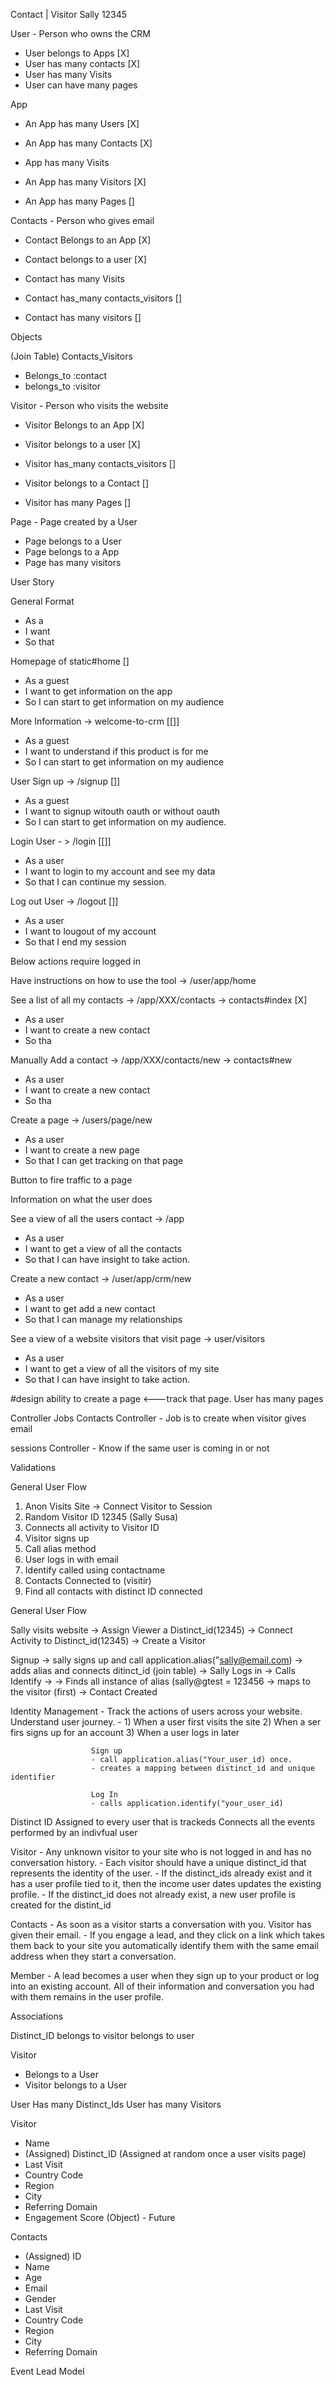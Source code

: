 

Contact  | Visitor 
   Sally        12345


User - Person who owns the CRM
- User belongs to Apps    [X]
- User has many contacts   [X]
- User has many Visits 
- User can have many pages  

App
- An App has many Users [X]
- An App has many Contacts  [X]
- App has many Visits 

- An App has many Visitors [X]
- An App has many Pages  []

Contacts - Person who gives email
- Contact Belongs to an App  [X]
- Contact belongs to a user [X]
- Contact has many Visits 


- Contact has_many contacts_visitors []
- Contact has many visitors []


Objects

(Join Table) Contacts_Visitors
- Belongs_to :contact
- belongs_to :visitor 




Visitor - Person who visits the website
- Visitor Belongs to an App  [X]
- Visitor belongs to a user [X]


- Visitor has_many contacts_visitors  []
- Visitor belongs to a Contact []
- Visitor has many Pages []



Page - Page created by a User
- Page belongs to a User
- Page belongs to a App
- Page has many visitors






User Story

General Format
- As a <type of user>
- I want <some goal>
- So that <some reason>

Homepage of static#home []
- As a guest 
- I want to get information on the app
- So I can start to get information on my audience

More Information -> welcome-to-crm [[]]
- As a guest
- I want to understand if this product is for me
- So I can start to get information on my audience

User Sign up  -> /signup []]
- As a guest 
- I want to signup witouth oauth or without oauth
- So I can start to get information on my audience.


Login User - > /login [[]]
- As a user 
- I want to login to my account and see my data
- So that I can continue my session.


Log out User  -> /logout  []]
- As a user 
- I want to lougout of my account
- So that I end my session 

Below actions require logged in 

Have instructions on how to use the tool   -> /user/app/home

See a list of all my contacts -> /app/XXX/contacts  -> contacts#index [X]
- As a user 
- I want to create a new contact
- So tha

Manually Add a contact -> /app/XXX/contacts/new  -> contacts#new 
- As a user 
- I want to create a new contact
- So tha



Create a page -> /users/page/new  
- As a user 
- I want to create a new page
- So that I can get tracking on that page

Button to fire traffic to a page



Information on what the user does 

See a view of all the users contact    -> /app
- As a user 
- I want to get a view of all the contacts  
- So that I can have insight to take action.

Create a new contact    -> /user/app/crm/new
- As a user 
- I want to get add a new contact 
- So that I can manage my relationships



See a view of a website visitors that visit page -> user/visitors 
- As a user 
- I want to get a view of all the visitors of my site 
- So that I can have insight to take action.






#design ability to create a page <---track that page. User has many pages 



Controller Jobs
Contacts Controller - Job is to create when visitor gives email

sessions Controller - Know if the same user is coming in or not 





Validations 



General User Flow
1. Anon Visits Site -> Connect Visitor to Session
2. Random Visitor ID 12345 (Sally Susa)
3. Connects all activity to Visitor ID
4. Visitor signs up
5. Call alias method
6. User logs in with email 
5. Identify called using contactname
6. Contacts Connected to (visitir)
7. Find all contacts with distinct ID connected 


























General User Flow

Sally visits website -> Assign Viewer a Distinct_id(12345) -> Connect Activity to Distinct_id(12345) -> Create a Visitor

Signup
-> sally signs up and call application.alias("sally@email.com) -> adds alias and connects ditinct_id (join table) -> Sally Logs in -> Calls Identify -> -> Finds all instance of alias (sally@gtest = 123456 -> maps to the visitor (first) -> Contact Created



                      

Identity Management - Track the actions of users across your website. Understand user journey.
                    - 1) When a user first visits the site
                      2) When a ser firs signs up for an account 
                      3) When a user logs in later

                      Sign up 
                      - call application.alias("Your_user_id) once. 
                      - creates a mapping between distinct_id and unique identifier 

                      Log In 
                      - calls application.identify("your_user_id)



Distinct ID 
Assigned to every user that is trackeds 
Connects all the events performed by an indivfual user


Visitor - Any unknown visitor to your site who is not logged in and has no conversation history.
        - Each visitor should have a unique distinct_id that represents the identity of the user.
               - If the distinct_ids already exist and it has a user profile tied to it, then the income user dates updates the existing profile. 
               - If the distinct_id does not already exist, a new user profile is created for the distint_id   

Contacts - As soon as a visitor starts a conversation with you. Visitor has given their email. 
     - If you engage a lead, and they click on a link which takes them back to your site you automatically identify them with the same email address when they start a conversation. 

Member - A lead becomes a user when they sign up to your product or log into an existing account. All of their information and conversation you had with them remains in the user profile. 




Associations

Distinct_ID 
belongs to visitor
belongs to user

Visitor 
 - Belongs to a User
 - Visitor belongs to a User

User
     Has many Distinct_Ids
     User has many Visitors

Visitor
- Name
- (Assigned) Distinct_ID (Assigned at random once a user visits page)
- Last Visit 
- Country Code 
- Region
- City
- Referring Domain
- Engagement Score (Object) - Future

Contacts
- (Assigned) ID 
- Name
- Age
- Email
- Gender
- Last Visit 
- Country Code 
- Region
- City
- Referring Domain


Event 
Lead Model






